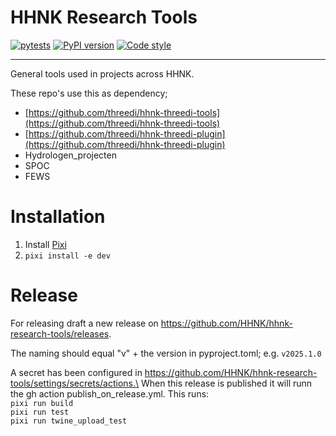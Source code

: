 # HHNK Research Tools

[![pytests](https://github.com/hhnk/hhnk-research-tools/actions/workflows/pytests_research_tools.yml/badge.svg)](https://github.com/hhnk/hhnk-research-tools/actions/workflows/pytests_research_tools.yml)
[![PyPI version](https://badge.fury.io/py/hhnk-research-tools.svg)](https://pypi.org/project/hhnk-research-tools/)
[![Code style](https://img.shields.io/badge/code%20style-ruff-D7FF64)](https://github.com/astral-sh/ruff)
<!-- [![coverage](https://img.shields.io/codecov/c/github/hhnk/hhnk-research-tools)](https://codecov.io/github/hhnk/hhnk-research-tools) -->
---
General tools used in projects across HHNK.

These repo's use this as dependency;

- [https://github.com/threedi/hhnk-threedi-tools](https://github.com/threedi/hhnk-threedi-tools)
- [https://github.com/threedi/hhnk-threedi-plugin](https://github.com/threedi/hhnk-threedi-plugin)
- Hydrologen_projecten
- SPOC
- FEWS

# Installation
1. Install [Pixi](https://pixi.sh/latest/)
2. `pixi install -e dev`


# Release
For releasing draft a new release on https://github.com/HHNK/hhnk-research-tools/releases.

The naming should equal "v" + the version in pyproject.toml; e.g. `v2025.1.0`

A secret has been configured in https://github.com/HHNK/hhnk-research-tools/settings/secrets/actions.\
When this release is published it will runn the gh action publish_on_release.yml.
This runs:\
`pixi run build`\
`pixi run test`\
`pixi run twine_upload_test`
